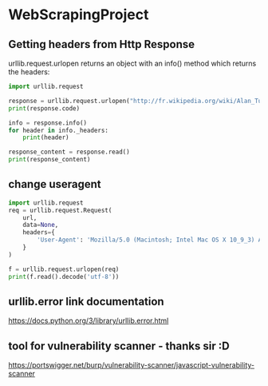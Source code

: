 # WebScrapingProject

## Getting headers from Http Response
urllib.request.urlopen returns an object with an info() method which returns the headers:
```python
import urllib.request

response = urllib.request.urlopen("http://fr.wikipedia.org/wiki/Alan_Turing")
print(response.code)

info = response.info()
for header in info._headers:
    print(header)

response_content = response.read()
print(response_content)
```

## change useragent 
```python
import urllib.request
req = urllib.request.Request(
    url, 
    data=None, 
    headers={
        'User-Agent': 'Mozilla/5.0 (Macintosh; Intel Mac OS X 10_9_3) AppleWebKit/537.36 (KHTML, like Gecko) Chrome/35.0.1916.47 Safari/537.36'
    }
)

f = urllib.request.urlopen(req)
print(f.read().decode('utf-8'))
```

## urllib.error link documentation
https://docs.python.org/3/library/urllib.error.html

## tool for vulnerability scanner - thanks sir :D
https://portswigger.net/burp/vulnerability-scanner/javascript-vulnerability-scanner
